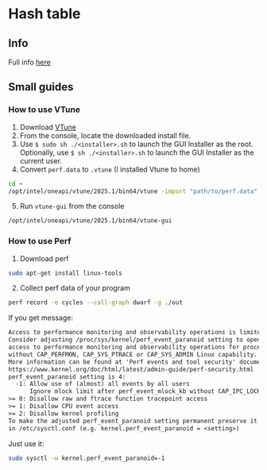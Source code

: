 # Hash table

## Info

Full info [here](https://nbviewer.org/github/Matvey787/hashTable/blob/main/info.ipynb)

## Small guides

### How to use VTune

1. Download [VTune](https://www.intel.com/content/www/us/en/developer/tools/oneapi/vtune-profiler-download.html?operatingsystem=linux&linux-install-type=online)
2. From the console, locate the downloaded install file.
3. Use `$ sudo sh ./<installer>.sh` to launch the GUI Installer as the root.  
Optionally, use `$ sh ./<installer>.sh` to launch the GUI Installer as the current user.  
4. Convert `perf.data` to `.vtune` (I installed Vtune to home) 

```bash
cd ~
/opt/intel/oneapi/vtune/2025.1/bin64/vtune -import "path/to/perf.data" -r "path/where/you/waant/to/save/file.vtune"  
```

5. Run `vtune-gui` from the console 

```bash
/opt/intel/oneapi/vtune/2025.1/bin64/vtune-gui 
```

### How to use Perf

1. Download perf

```bash
sudo apt-get install linux-tools
```

2. Collect perf data of your program

```bash
perf record -e cycles --call-graph dwarf -g ./out
```

If you get message:

```txt
Access to performance monitoring and observability operations is limited.
Consider adjusting /proc/sys/kernel/perf_event_paranoid setting to open
access to performance monitoring and observability operations for processes
without CAP_PERFMON, CAP_SYS_PTRACE or CAP_SYS_ADMIN Linux capability.
More information can be found at 'Perf events and tool security' document:
https://www.kernel.org/doc/html/latest/admin-guide/perf-security.html
perf_event_paranoid setting is 4:
  -1: Allow use of (almost) all events by all users
      Ignore mlock limit after perf_event_mlock_kb without CAP_IPC_LOCK
>= 0: Disallow raw and ftrace function tracepoint access
>= 1: Disallow CPU event access
>= 2: Disallow kernel profiling
To make the adjusted perf_event_paranoid setting permanent preserve it
in /etc/sysctl.conf (e.g. kernel.perf_event_paranoid = <setting>)
```

Just use it:

```bash
sudo sysctl -w kernel.perf_event_paranoid=-1  
```
